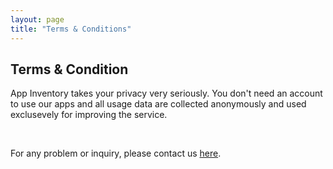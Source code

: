 ```yaml
---
layout: page
title: "Terms & Conditions"
---
```


<h2>Terms & Condition</h2>

<p>App Inventory takes your privacy very seriously. You don't need an account to use our apps and all usage data are collected anonymously and used exclusevely for improving the service.</p>
<br/>
<p>For any problem or inquiry, please contact us <a href="mailto:appinventory@icloud.com">here</a>.</p>
